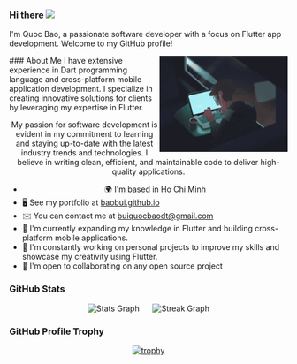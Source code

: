 ### Hi there ![](https://user-images.githubusercontent.com/18350557/176309783-0785949b-9127-417c-8b55-ab5a4333674e.gif)

I'm Quoc Bao, a passionate software developer with a focus on Flutter app development. Welcome to my GitHub profile!



<a target="_blank" align="center">
  <img align="right" width="46%" alt="GIF"  src="image/coding.gif">
### About Me
I have extensive experience in Dart programming language and cross-platform mobile application development. I specialize in creating innovative solutions for clients by leveraging my expertise in Flutter.

My passion for software development is evident in my commitment to learning and staying up-to-date with the latest industry trends and technologies. I believe in writing clean, efficient, and maintainable code to deliver high-quality applications.

- 🌍 I'm based in Ho Chi Minh
- 🖥️ See my portfolio at [baobui.github.io](http://baobui.github.io/)
- ✉️ You can contact me at [buiquocbaodt@gmail.com](mailto:buiquocbaodt@gmail.com)
- 🌱 I'm currently expanding my knowledge in Flutter and building cross-platform mobile applications.
- 🔭 I'm constantly working on personal projects to improve my skills and showcase my creativity using Flutter.
- 🤝 I'm open to collaborating on any open source project
</a>

### GitHub Stats

<div align="center">
  <img src="https://github-readme-stats.vercel.app/api?username=quocbao238&hide_title=false&hide_rank=false&show_icons=true&include_all_commits=true&count_private=true&disable_animations=false&theme=dracula&locale=en&hide_border=false&order=1" alt="Stats Graph" style="margin-right: 10px; max-width: 30%">
  <img src="https://streak-stats.demolab.com?user=quocbao238&locale=en&mode=daily&theme=dracula&hide_border=false&border_radius=5&order=3" alt="Streak Graph" style="margin-left: 10px; max-width: 30%">
</div>


### GitHub Profile Trophy

<p align="center">
  <a href="https://github.com/ryo-ma/github-profile-trophy">
    <img src="https://github-profile-trophy.vercel.app/?username=quocbao238&theme=onedark&row=1" alt="trophy" />
  </a>
</p>



